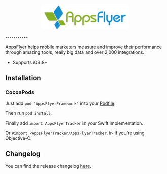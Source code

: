 <p align="center">
  <img height="75" src="repository_assets/AF_color_medium.png" />
</p>
-----------

[AppsFlyer](https://www.appsflyer.com/) helps mobile marketers measure and improve their performance through amazing tools, really big data and over 2,000 integrations.

- Supports iOS 8+

Installation
------------

### CocoaPods

Just add `pod 'AppsFlyerFramework'` into your [Podfile](https://guides.cocoapods.org/syntax/podfile.html).

Then run `pod install`.

Finally add `import AppsFlyerTracker` in your Swift implementation.

Or `#import <AppsFlyerTracker/AppsFlyerTracker.h>` if you're using Objective-C.

Changelog
------------

You can find the release changelog [here](https://support.appsflyer.com/hc/en-us/articles/207032066-AppsFlyer-SDK-Integration-iOS).
